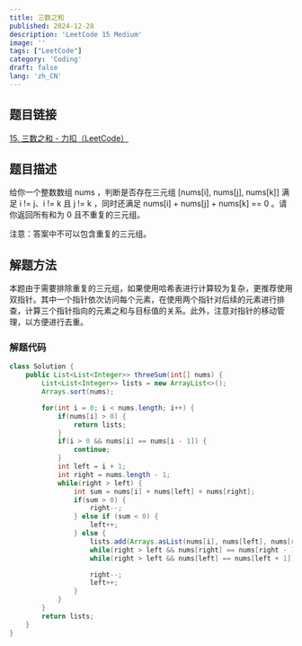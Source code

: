 ```yaml
---
title: 三数之和
published: 2024-12-28
description: 'LeetCode 15 Medium'
image: ''
tags: ["LeetCode"]
category: 'Coding'
draft: false 
lang: 'zh_CN'
---
```


## 题目链接

[15. 三数之和 - 力扣（LeetCode）](https://leetcode.cn/problems/3sum/description/)

## 题目描述

给你一个整数数组 nums ，判断是否存在三元组 [nums[i], nums[j], nums[k]] 满足 i != j、i != k 且 j != k ，同时还满足 nums[i] + nums[j] + nums[k] == 0 。请你返回所有和为 0 且不重复的三元组。

注意：答案中不可以包含重复的三元组。

## 解题方法

本题由于需要排除重复的三元组，如果使用哈希表进行计算较为复杂，更推荐使用双指针。其中一个指针依次访问每个元素，在使用两个指针对后续的元素进行排查，计算三个指针指向的元素之和与目标值的关系。此外，注意对指针的移动管理，以方便进行去重。

### 解题代码
```java
class Solution {
    public List<List<Integer>> threeSum(int[] nums) {
        List<List<Integer>> lists = new ArrayList<>();
        Arrays.sort(nums);

        for(int i = 0; i < nums.length; i++) {
            if(nums[i] > 0) {
                return lists;
            }
            if(i > 0 && nums[i] == nums[i - 1]) {
                continue;
            }
            int left = i + 1;
            int right = nums.length - 1;
            while(right > left) {
                int sum = nums[i] + nums[left] + nums[right];
                if(sum > 0) {
                    right--;
                } else if (sum < 0) {
                    left++;
                } else {
                    lists.add(Arrays.asList(nums[i], nums[left], nums[right]));
                    while(right > left && nums[right] == nums[right - 1]) right--;
                    while(right > left && nums[left] == nums[left + 1]) left++;

                    right--;
                    left++;
                }
            }
        }
        return lists;
    }
}
```
